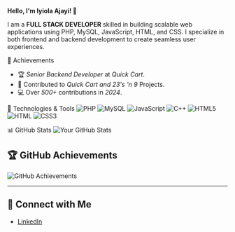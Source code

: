 **Hello, I'm Iyiola Ajayi! 👋**

I am a **FULL STACK DEVELOPER** skilled in building scalable web applications using PHP, MySQL, JavaScript, HTML, and CSS. 
I specialize in both frontend and backend development to create seamless user experiences.

🌟 Achievements
- 🏆 *Senior Backend Developer* at *Quick Cart*.
- 🚀 Contributed to *Quick Cart and 23's 'n 9* Projects.
- 💻 Over *500+* contributions in *2024*.

🔧 Technologies & Tools
![PHP](https://img.shields.io/badge/-PHP-777BB4?logo=php&logoColor=white)
![MySQL](https://img.shields.io/badge/-MySQL-4479A1?logo=mysql&logoColor=white)
![JavaScript](https://img.shields.io/badge/-JavaScript-F7DF1E?logo=javascript&logoColor=black)
![C++](https://img.shields.io/badge/-C++-00599C?logo=c%2B&logoColor=white)
![HTML5](https://img.shields.io/badge/-HTML5-red?logo=html5&logoColor=white)
![HTML](https://img.shields.io/badge/-HTML-orange?logo=html&logoColor=white)
![CSS3](https://img.shields.io/badge/-CSS3-blue?logo=css3&logoColor=white)

📊 GitHub Stats
![Your GitHub Stats](https://github-readme-stats.vercel.app/api?username=Waydedd&show_icons=true&theme=dark&hide_rank=true)

## 🏆 GitHub Achievements
![GitHub Achievements](https://github-profile-trophy.vercel.app/?username=Waydedd&theme=darkhub&row=1&column=7)

---

## 🔗 Connect with Me
- [LinkedIn](https://www.linkedin.com/in/iyiola-ajayi-0a0aa2344?trk=contact-info)
